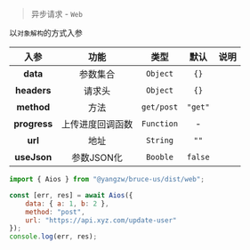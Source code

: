 > 异步请求 - `Web`

以`对象解构`的方式入参

入参|功能|类型|默认|说明
:-:|:-:|:-:|:-:|-
**data**|参数集合|`Object`|`{}`
**headers**|请求头|`Object`|`{}`
**method**|方法|`get/post`|`"get"`
**progress**|上传进度回调函数|`Function`|-
**url**|地址|`String`|`""`
**useJson**|参数JSON化|`Booble`|`false`

```js
import { Aios } from "@yangzw/bruce-us/dist/web";

const [err, res] = await Aios({
	data: { a: 1, b: 2 },
	method: "post",
	url: "https://api.xyz.com/update-user"
});
console.log(err, res);
```